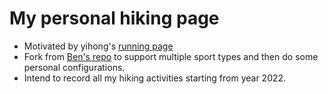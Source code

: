 # My personal hiking page

  - Motivated  by yihong's [running page](https://github.com/yihong0618/running_page)
  - Fork from [Ben's repo](https://github.com/ben-29/workouts_page) to support multiple sport types and then do some personal configurations.
  - Intend to record all my hiking activities starting from year 2022.
